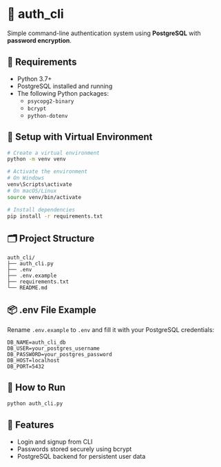 # 🔐 auth_cli

Simple command-line authentication system using **PostgreSQL** with **password encryption**.

## 🧰 Requirements

- Python 3.7+
- PostgreSQL installed and running
- The following Python packages:
  - `psycopg2-binary`
  - `bcrypt`
  - `python-dotenv`

## 🐍 Setup with Virtual Environment

```bash
# Create a virtual environment
python -m venv venv

# Activate the environment
# On Windows
venv\Scripts\activate
# On macOS/Linux
source venv/bin/activate

# Install dependencies
pip install -r requirements.txt
```

## 🗂️ Project Structure

```
auth_cli/
├── auth_cli.py
├── .env
├── .env.example
├── requirements.txt
└── README.md
```

## 📦 .env File Example

Rename `.env.example` to `.env` and fill it with your PostgreSQL credentials:

```env
DB_NAME=auth_cli_db
DB_USER=your_postgres_username
DB_PASSWORD=your_postgres_password
DB_HOST=localhost
DB_PORT=5432
```

## 🚀 How to Run

```bash
python auth_cli.py
```

## 📝 Features

- Login and signup from CLI
- Passwords stored securely using bcrypt
- PostgreSQL backend for persistent user data